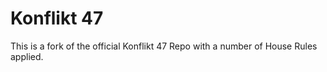 Konflikt 47
===========

This is a fork of the official Konflikt 47 Repo with a number of House Rules applied.